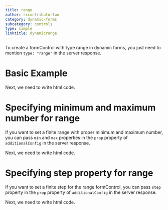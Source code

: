 ```yaml
---
title: range
author: rxcontributortwo
category: dynamic-forms
subcategory: controls
type: simple
linktitle: dynamicrange
---
```


<div class="title-bar"><p>

To create a formControl with type range in dynamic forms, you just need to mention `type: "range"` in the server response.</p></div>

# Basic Example

<div component="app-code" key="dynamicrange-complete-component"></div> 
Next, we need to write html code.
<div component="app-code" key="dynamicrange-complete-html"></div> 
<div component="app-example-runner" ref-component="app-dynamicrange-complete"></div>

# Specifying minimum and maximum number for range

If you want to set a finite range with proper minimum and maximum number, you can pass `min` and `max` properties in the `prop` property of `additionalConfig` in the server response.

<div component="app-code" key="dynamicrange-value-component"></div> 
Next, we need to write html code.
<div component="app-code" key="dynamicrange-value-html"></div> 
<div component="app-example-runner" ref-component="app-dynamicrange-value"></div>

# Specifying step property for range

If you want to set a finite step for the range formControl, you can pass `step` property in the `prop` property of `additionalConfig` in the server response.

<div component="app-code" key="dynamicrange-step-component"></div> 
Next, we need to write html code.
<div component="app-code" key="dynamicrange-step-html"></div> 
<div component="app-example-runner" ref-component="app-dynamicrange-step"></div>